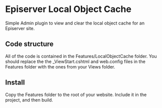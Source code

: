 # Episerver Local Object Cache
Simple Admin plugin to view and clear the local object cache for an Episerver site.

##  Code structure
All of the code is contained in the Features/LocalObjectCache folder. You should replace the the _ViewStart.cshtml and web.config files in the Features folder with the ones from your Views folder.

## Install
Copy the Features folder to the root of your website. Include it in the project, and then build.